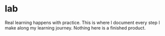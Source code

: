 # lab
Real learning happens with practice. This is where I document every step I make along my learning journey. Nothing here is a finished product.
